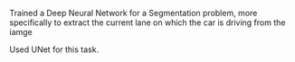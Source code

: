 Trained a Deep Neural Network for a Segmentation problem, more specifically to extract the current lane on which the car is driving from the iamge

Used UNet for this task.
